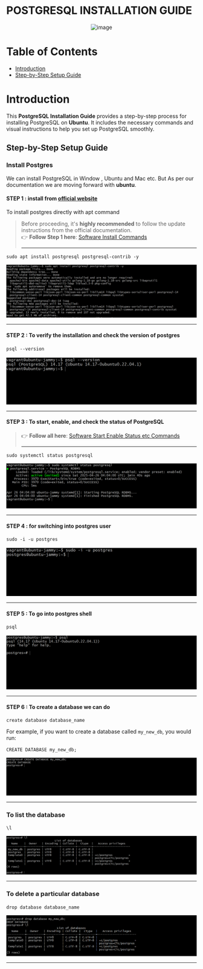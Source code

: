 # **POSTGRESQL INSTALLATION GUIDE**


<p align="center">
  <img width="415" alt="image" src="https://github.com/user-attachments/assets/9c8ecd07-97ce-492f-856c-9e5fc7b3a3f7" />
</p>

# **Table of Contents**                         

-   [Introduction]( #introduction)
-   [Step-by-Step Setup Guide](#step-by-step-setup-guide)

# **Introduction**


This **PostgreSQL Installation Guide** provides a step-by-step process for installing PostgreSQL on **Ubuntu**. It includes the necessary commands and visual instructions to help you set up PostgreSQL smoothly.

## Step-by-Step Setup Guide 

### Install Postgres
We can install PostgreSQL in Window , Ubuntu and Mac etc. But As per our documentation we are moving forward with **ubuntu**.

#### STEP 1 : install from [official website](https://www.postgresql.org/download/)

To install postgres directly with apt command

> Before proceeding, it's **highly recommended** to follow the update instructions from the official documentation.  
> 👉 **Follow Step 1 here**: [Software Install Commands](https://github.com/snaatak-Downtime-Crew/Documentation/tree/main/common_stack/operating_system/ubuntu/sop/softwaremanagement#3-Install-a-Software)
>
> ---
```
sudo apt install postgresql postgresql-contrib -y
```
<p align="center">
  <img src="https://github.com/vardaan412/snaatak_phase/blob/7904da0391e4b897f110188cfc770f0130876e63/Postgre/1.png" alt="CI Workflow" />
</p>

---



#### STEP 2 : To verify the installation and check the version of postgres

```
psql --version
```

<p align="center">
  <img src="https://github.com/vardaan412/snaatak_phase/blob/7904da0391e4b897f110188cfc770f0130876e63/Postgre/2.png" alt="CI Workflow" />
</p>

---


#### STEP 3 :  To start, enable, and check the status of PostgreSQL

> 👉 **Follow all here**: [Software Start Enable Status etc Commands](https://github.com/snaatak-Downtime-Crew/Documentation/tree/main/common_stack/operating_system/ubuntu/sop/services#systemctl-commands-explained)
>
> ---


```
sudo systemctl status postgresql
```


<p align="center">
  <img src="https://github.com/vardaan412/snaatak_phase/blob/7904da0391e4b897f110188cfc770f0130876e63/Postgre/3.png" alt="CI Workflow" />
</p>

---


#### STEP 4 : for switching into postgres user
```
sudo -i -u postgres
```

<p align="center">
  <img src="https://github.com/vardaan412/snaatak_phase/blob/7904da0391e4b897f110188cfc770f0130876e63/Postgre/4.png" alt="CI Workflow" />
</p>

---


#### STEP 5 : To go into postgres shell

```
psql
```

<p align="center">
  <img src="https://github.com/vardaan412/snaatak_phase/blob/7904da0391e4b897f110188cfc770f0130876e63/Postgre/5.png" alt="CI Workflow" />
</p>

---


#### STEP 6 : To create a database we can do 

```
create database database_name
```
For example, if you want to create a database called `my_new_db`, you would run:
```
CREATE DATABASE my_new_db;

```
<p align="center">
  <img src="https://github.com/vardaan412/snaatak_phase/blob/7904da0391e4b897f110188cfc770f0130876e63/Postgre/6.png" alt="CI Workflow" />
</p>

---

### To list the database 

```
\l
```

<p align="center">
  <img src="https://github.com/vardaan412/snaatak_phase/blob/7904da0391e4b897f110188cfc770f0130876e63/Postgre/7.png" alt="CI Workflow" />
</p>

---

### To delete a particular database

```
drop database database_name
```

<p align="center">
  <img src="https://github.com/vardaan412/snaatak_phase/blob/7904da0391e4b897f110188cfc770f0130876e63/Postgre/8.png" alt="CI Workflow" />
</p>

---
